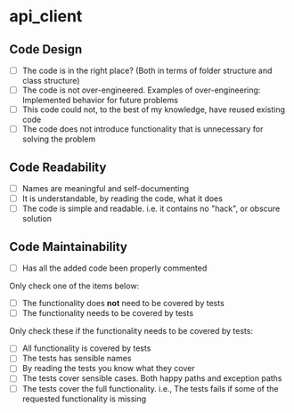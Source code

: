 # api_client

## Code Design

- [ ] The code is in the right place? (Both in terms of folder structure and class structure)
- [ ] The code is not over-engineered. Examples of over-engineering: Implemented behavior for future problems     
- [ ] This code could not, to the best of my knowledge, have reused existing code
- [ ] The code does not introduce functionality that is unnecessary for solving the problem

## Code Readability

- [ ] Names are meaningful and self-documenting
- [ ] It is understandable, by reading the code, what it does
- [ ] The code is simple and readable. i.e. it contains no \"hack\", or obscure solution   

## Code Maintainability

- [ ] Has all the added code been properly commented

Only check one of the items below:

- [ ] The functionality does **not** need to be covered by tests
- [ ] The functionality needs to be covered by tests

Only check these if the functionality needs to be covered by tests:

- [ ] All functionality is covered by tests
- [ ] The tests has sensible names
- [ ] By reading the tests you know what they cover
- [ ] The tests cover sensible cases. Both happy paths and exception paths
- [ ] The tests cover the full functionality. i.e., The tests fails if some of the requested functionality is missing